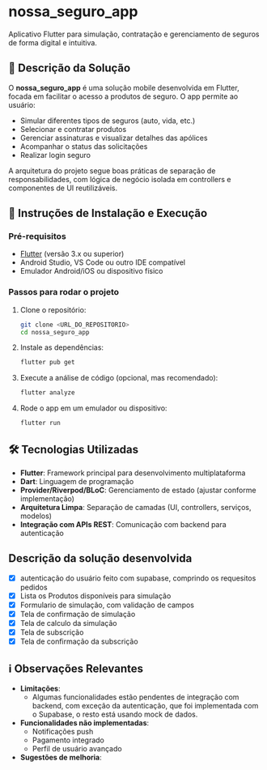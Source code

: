 # nossa_seguro_app

Aplicativo Flutter para simulação, contratação e gerenciamento de seguros de forma digital e intuitiva.

## 📱 Descrição da Solução
O **nossa_seguro_app** é uma solução mobile desenvolvida em Flutter, focada em facilitar o acesso a produtos de seguro. O app permite ao usuário:
- Simular diferentes tipos de seguros (auto, vida, etc.)
- Selecionar e contratar produtos
- Gerenciar assinaturas e visualizar detalhes das apólices
- Acompanhar o status das solicitações
- Realizar login seguro

A arquitetura do projeto segue boas práticas de separação de responsabilidades, com lógica de negócio isolada em controllers e componentes de UI reutilizáveis.

## 🚀 Instruções de Instalação e Execução

### Pré-requisitos
- [Flutter](https://flutter.dev/docs/get-started/install) (versão 3.x ou superior)
- Android Studio, VS Code ou outro IDE compatível
- Emulador Android/iOS ou dispositivo físico

### Passos para rodar o projeto
1. Clone o repositório:
   ```bash
   git clone <URL_DO_REPOSITORIO>
   cd nossa_seguro_app
   ```
2. Instale as dependências:
   ```bash
   flutter pub get
   ```
3. Execute a análise de código (opcional, mas recomendado):
   ```bash
   flutter analyze
   ```
4. Rode o app em um emulador ou dispositivo:
   ```bash
   flutter run
   ```

## 🛠️ Tecnologias Utilizadas
- **Flutter**: Framework principal para desenvolvimento multiplataforma
- **Dart**: Linguagem de programação
- **Provider/Riverpod/BLoC**: Gerenciamento de estado (ajustar conforme implementação)
- **Arquitetura Limpa**: Separação de camadas (UI, controllers, serviços, modelos)
- **Integração com APIs REST**: Comunicação com backend para autenticação

## Descrição da solução desenvolvida
 - [x] autenticação do usuário feito com supabase, comprindo os requesitos pedidos
 - [x] Lista os Produtos disponíveis para simulação
 - [x] Formulario de simulação, com validação de campos
 - [x] Tela de confirmação de simulação
 - [x] Tela de calculo da simulação
 - [x] Tela de subscrição
 - [x] Tela de confirmação da subscrição

## ℹ️ Observações Relevantes
- **Limitações**:
  - Algumas funcionalidades estão pendentes de integração com backend, com exceção da autenticação, que foi implementada com o Supabase, o resto está usando mock de dados.
- **Funcionalidades não implementadas**:
  - Notificações push
  - Pagamento integrado
  - Perfil de usuário avançado
- **Sugestões de melhoria**:

